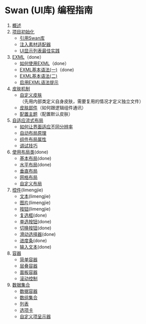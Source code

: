 Swan (UI库) 编程指南
==================================

1. [概述]()
2. [项目初始化]()
	* [引用Swan库]()
	* [注入素材适配器]()
	* [UI显示列表最佳实践]()
3. [EXML](3-0-exml-overview.md)（done）
	* [如何使用EXML](3-1-use-exml.md)（done）
	* [EXML基本语法(一)](3-2-exml-syntax-1.md)（done)
	* [EXML基本语法(二)](3-2-exml-syntax-2.md)
	* [启用EXML语法提示](3-4-exml-auto-complete.md)
4. [皮肤机制]()
	* [自定义皮肤]()（先用内部类定义自身皮肤，需要复用的情况才定义独立文件）
	* [皮肤部件]()（如何跟逻辑组件通讯）
	* [配置主题]()（配置默认皮肤）
5. [自适应流式布局]()
	* [如何让界面适应不同分辨率]()
	* [自动布局原理]()
	* [组件布局属性]()
	* [调试技巧]()	
6. [使用布局类](6-0-layout-overview.md)(done) 
	* [基本布局](6-1-layout-BasicLayout.md)(done) 
	* [水平布局](6-2-layout-HorizontalLayout.md)(done)
	* [垂直布局](6-3-layout-VerticalLayout.md)
	* [网格布局](6-4-layout-TileLayout.md)	
	* [自定义布局]()
7. [控件](7-0-component.md)(limengjie)
    * [文本](7-1-label.md)(limengjie)
    * [图片](7-2-image.md)(limengjie)
	* [按钮](7-3-button.md)(limengjie)
	* [复选框](7-4-checkbox.md)(done)
	* [单选按钮](7-5-radiobutton.md)(done)
	* [切换按钮](7-6-toggle.md)(done)
	* [滑动选择器](7-7-slider.md)(done)
	* [进度条](7-8-progressbar.md)(done)
	* [输入文本](7-9-editabletext.md)(done)				
8. [容器]()	
	* [简单容器]()
	* [层叠容器]()	
	* [面板容器]()	
	* [滚动控制]()		
9. [数据集合]()	
	* [数据容器]()
	* [数组集合]()
	* [列表]()	
	* [选项卡]()	
	* [自定义项呈示器]()	

	
